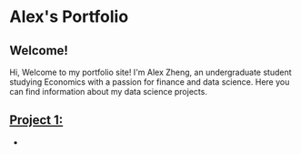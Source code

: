 # Alex's Portfolio

## Welcome!

Hi, Welcome to my portfolio site! I'm Alex Zheng, an undergraduate student studying Economics with a passion for finance and data science. Here you can find information about my data science projects.


## [Project 1: ](weblink)
- 

